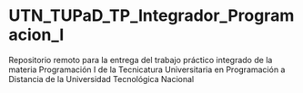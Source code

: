 # UTN_TUPaD_TP_Integrador_Programacion_I
Repositorio remoto para la entrega del trabajo práctico integrado de la materia Programación I de la Tecnicatura Universitaria en Programación a Distancia de la Universidad Tecnológica Nacional
